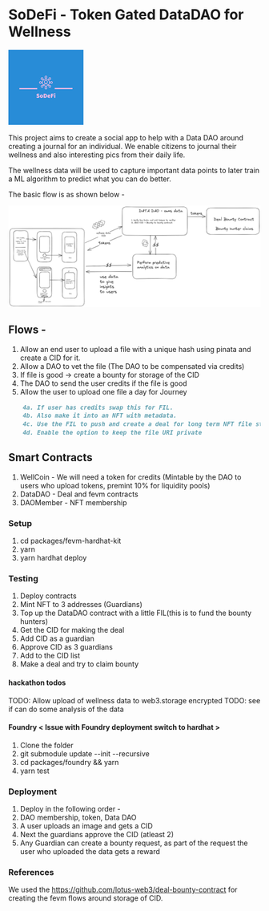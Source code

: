 # SoDeFi - Token Gated DataDAO for Wellness
![Logo](./assets/images/SoDeFi-logos/SoDeFi-logos-50.jpeg)


This project aims to create a social app to help with a Data DAO around creating a journal for an individual. 
We enable citizens to journal their wellness and also interesting pics from their daily life.

The wellness data will be used to capture important data points to later train a ML algorithm to predict what you can do better.

The basic flow is as shown below - 

![Flow](./assets/images/sodefiver2.png)

## Flows - 
1. Allow an end user to upload a file with a unique hash using pinata and create a CID for it.
1. Allow a DAO to vet the file (The DAO to be compensated via credits)
1. If file is good -> create a bounty for storage of the CID
1. The DAO to send the user credits if the file is good
1. Allow the user to upload one file a day for Journey
```markdown
    4a. If user has credits swap this for FIL. 
    4b. Also make it into an NFT with metadata.
    4c. Use the FIL to push and create a deal for long term NFT file storage
    4d. Enable the option to keep the file URI private
```

## Smart Contracts

1. WellCoin - We will need a token for credits (Mintable by the DAO to users who upload tokens, premint 10% for liquidity pools)
2. DataDAO - Deal and fevm contracts
3. DAOMember -  NFT membership

### Setup
1. cd packages/fevm-hardhat-kit
1. yarn
1. yarn hardhat deploy

### Testing
1. Deploy contracts
1. Mint NFT to 3 addresses (Guardians)
1. Top up the DataDAO contract with a little FIL(this is to fund the bounty hunters)
1. Get the CID for making the deal
1. Add CID as a guardian 
1. Approve CID as 3 guardians
1. Add to the CID list
1. Make a deal and try to claim bounty

#### hackathon todos
TODO: Allow upload of wellness data to web3.storage encrypted
TODO: see if can do some analysis of the data

#### Foundry < Issue with Foundry deployment switch to hardhat >
1. Clone the folder
2. git submodule update --init --recursive
3. cd packages/foundry && yarn
4. yarn test

### Deployment
1. Deploy in the following order - 
1. DAO membership, token, Data DAO
1. A user uploads an image and gets a CID
1. Next the guardians approve the CID (atleast 2)
1. Any Guardian can create a bounty request, as part of the request the user who uploaded the data gets a reward

### References
We used the https://github.com/lotus-web3/deal-bounty-contract for creating the fevm flows around storage of CID. 
